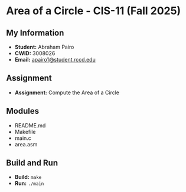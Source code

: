 # Area of a Circle - CIS-11 (Fall 2025)

## My Information
- **Student:** Abraham Pairo
- **CWID:** 3008026  
- **Email:** apairo1@student.rccd.edu

## Assignment
- **Assignment:** Compute the Area of a Circle

## Modules
- README.md
- Makefile
- main.c
- area.asm

## Build and Run
- **Build:** `make`  
- **Run:** `./main`

